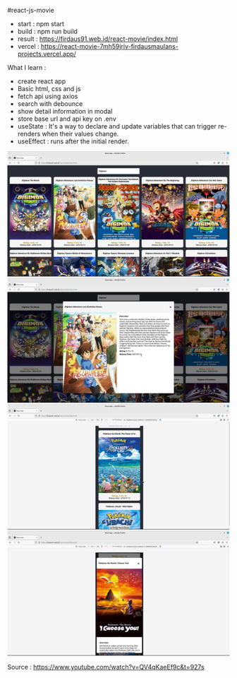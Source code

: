 #react-js-movie

- start  : npm start
- build  : npm run build
- result : https://firdaus91.web.id/react-movie/index.html
- vercel : https://react-movie-7mh59jriv-firdausmaulans-projects.vercel.app/

What I learn : 
- create react app
- Basic html, css and js
- fetch api using axios
- search with debounce
- show detail information in modal
- store base url and api key on .env
- useState : It's a way to declare and update variables that can trigger re-renders when their values change.
- useEffect : runs after the initial render.

<img src="https://raw.githubusercontent.com/firdausmaulan/react-movie/master/screenshot/rm1.png" width="600">

<img src="https://raw.githubusercontent.com/firdausmaulan/react-movie/master/screenshot/rm2.png" width="600">

<img src="https://raw.githubusercontent.com/firdausmaulan/react-movie/master/screenshot/rm3.png" width="600">

<img src="https://raw.githubusercontent.com/firdausmaulan/react-movie/master/screenshot/rm4.png" width="600">

Source : https://www.youtube.com/watch?v=QV4qKaeEf9c&t=927s

